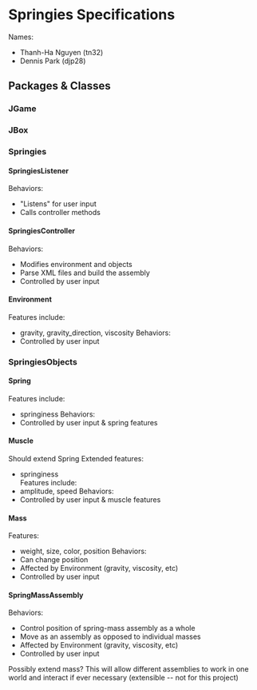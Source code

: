 Springies Specifications
=====

Names: 
* Thanh-Ha Nguyen (tn32)
* Dennis Park (djp28)

Packages & Classes
-----

### JGame

### JBox

### Springies

#### SpringiesListener 
Behaviors: 
* "Listens" for user input
* Calls controller methods

#### SpringiesController 
Behaviors:
* Modifies environment and objects
* Parse XML files and build the assembly
* Controlled by user input
  
#### Environment
Features include: 
* gravity, gravity_direction, viscosity
Behaviors:
* Controlled by user input  

### SpringiesObjects

#### Spring 
Features include: 
* springiness
Behaviors:
* Controlled by user input & spring features

#### Muscle
Should extend Spring
Extended features: 
* springiness  
Features include: 
* amplitude, speed
Behaviors:
* Controlled by user input & muscle features

#### Mass
Features: 
* weight, size, color, position
Behaviors:
* Can change position 
* Affected by Environment (gravity, viscosity, etc)
* Controlled by user input

#### SpringMassAssembly 
Behaviors: 
* Control position of spring-mass assembly as a whole 
* Move as an assembly as opposed to individual masses
* Affected by Environment (gravity, viscosity, etc)
* Controlled by user input
  
Possibly extend mass? This will allow different assemblies to work 
in one world and interact if ever necessary (extensible -- not for 
this project) 